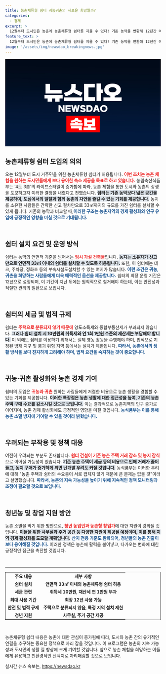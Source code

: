 ```yaml
---
title: 농촌체류형 쉼터 귀농귀촌의 새로운 희망일까?
categories:
  - 경제
excerpt: >
  12월부터 도시민은 농촌에 농촌체류형 쉼터를 지을 수 있다! 기존 농막을 변환해 12년간 이용 가능, 저렴한 비용으로 농촌 생활을 경험할 기회가 열린다. 농촌 소멸 해소와 경제 활성화를 기대한 혁신적 정책, 놓치지 마세요!
feature_text: >
  12월부터 도시민은 농촌에 농촌체류형 쉼터를 지을 수 있다! 기존 농막을 변환해 12년간 이용 가능, 저렴한 비용으로 농촌 생활을 경험할 기회가 열린다. 농촌 소멸 해소와 경제 활성화를 기대한 혁신적 정책, 놓치지 마세요!
image: '/assets/img/newsdao_breakingnews.jpg'
---
```


<p><img src="/assets/img/newsdao_breakingnews.jpg" alt="ranknews 속보" /></p>

<h2 data-ke-size="size26">농촌체류형 쉼터 도입의 의의</h2>

<p data-ke-size="size16">오는 12월부터 도시 거주민을 위한 농촌체류형 쉼터가 허용됩니다. <b><span style="color: #ee2323;">이번 조치는 농촌 체험을 원하는 도시민들에게 보다 용이한 숙소 제공을 목표로 하고 있습니다.</span></b> 농림축산식품부는 '4도 3촌'의 라이프스타일이 증가함에 따라, 농촌 체험을 통한 도시와 농촌의 상생을 도모하고자 이러한 결정을 내렸다고 전했습니다. <b><span style="background-color: #21538527;">쉼터는 기존 농막보다 넓은 공간을 제공하여, 도심에서의 일탈과 함께 농촌의 자연을 즐길 수 있는 기회를 제공합니다.</span></b> 농지를 소유한 사람들은 간략한 신고 절차만으로 33㎡까지의 규모를 가진 쉼터를 설치할 수 있게 됩니다. 기존의 농막과 비교할 때,<b><span style="color: #1a5490;">이러한 구조는 농촌지역의 경제 활성화와 인구 유입에 긍정적인 영향을 미칠 것으로 기대됩니다.</span></b></p>

<p data-ke-size="size16">&nbsp;</p>

<h2 data-ke-size="size26">쉼터 설치 요건 및 운영 방식</h2>

<p data-ke-size="size16">쉼터는 농막의 연면적 기준을 넘어서는 <b><span style="color: #ee2323;">임시 가설 건축물</span></b>입니다. <b><span style="background-color: #21538527;">농지는 소유자가 신고 만으로 연면적 33㎡ 이내의 쉼터를 설치할 수 있도록 허용됩니다.</span></b> 또한, 이 쉼터에는 데크, 주차장, 정화조 등의 부속시설도설치할 수 있는 여지가 많습니다. <b><span style="color: #1a5490;">이런 조건은 귀농, 귀촌을 희망하는 사람들에게 더욱 매력적인 옵션을 제공합니다.</span></b> 쉼터의 최장 운영 기간은 12년으로 설정되며, 이 기간이 지난 뒤에는 원칙적으로 철거해야 하는데, 이는 안전성과 적절한 관리의 일환으로 보입니다.</p>

<p data-ke-size="size16">&nbsp;</p>

<h2 data-ke-size="size26">쉼터의 세금 및 법적 규제</h2>

<p data-ke-size="size16">쉼터는 <b><span style="color: #ee2323;">주택으로 분류되지 않기 때문에</span></b> 양도소득세와 종합부동산세가 부과되지 않습니다. <b><span style="background-color: #21538527;">그러나 쉼터 설치 시 10만원의 취득세와 연 1회 1만원 수준의 재산세는 부담해야 합니다.</span></b> 이 외에도 쉼터를 이용하기 위해서는 실제 영농 활동을 수행해야 하며, 법적으로 지정된 방재 지구 및 붕괴 위험 지역 등에서는 설치가 제한됩니다. <b><span style="color: #1a5490;">따라서, 농촌에서의 생활 방식을 보다 진지하게 고려해야 하며, 법적 요건을 숙지하는 것이 중요합니다.</span></b></p>

<p data-ke-size="size16">&nbsp;</p>

<h2 data-ke-size="size26">귀농·귀촌 활성화와 농촌 경제 기여</h2>

<p data-ke-size="size16">쉼터의 도입은 <b><span style="color: #ee2323;">귀농과 귀촌</span></b> 원하는 사람들에게 저렴한 비용으로 농촌 생활을 경험할 수 있는 기회를 제공합니다. <b><span style="background-color: #21538527;">이러한 특장점은 농촌 생활에 대한 접근성을 높여, 기존의 농촌 주택 구매 수요를 감소시킬 것으로 보입니다.</span></b> 이는 결과적으로 농촌지역의 인구 증가로 이어지며, 농촌 경제 활성화에도 긍정적인 영향을 미칠 것입니다. <b><span style="color: #1a5490;">농식품부는 이를 통해 농촌 소멸 방지에 기여할 수 있을 것이라 밝혔습니다.</span></b></p>

<p data-ke-size="size16">&nbsp;</p>

<h2 data-ke-size="size26">우려되는 부작용 및 정책 대응</h2>

<p data-ke-size="size16">여전히 우려되는 부분도 존재합니다. <b><span style="color: #ee2323;">쉼터 건설이 기존 농촌 주택 거래 감소 및 농지 잠식</span></b>으로 이어질 가능성이 있습니다. <b><span style="background-color: #21538527;">기존 농촌 주택이 세금 등의 비용으로 인해 거래가 줄어들고, 농지 구매가 증가하게 되면 난개발 우려도 커질 것입니다.</span></b> 농식품부는 이러한 우려에 대해 "농촌 주택과 쉼터의 수요층이 서로 겹치지 않기 때문에 큰 문제는 없을 것"이라고 설명했습니다. <b><span style="color: #1a5490;">따라서, 농촌의 지속 가능성을 높이기 위해 지속적인 정책 모니터링과 조정이 필요할 것으로 보입니다.</span></b></p>

<p data-ke-size="size16">&nbsp;</p>

<h2 data-ke-size="size26">청년농 및 창업 지원 방안</h2>

<p data-ke-size="size16">농촌 소멸을 막기 위한 방안으로, <b><span style="color: #ee2323;">청년 농업인과 농촌형 창업가</span></b>에 대한 지원이 강화될 것입니다. <b><span style="background-color: #21538527;"> 이들을 위한 사무실과 주거 공간 등 다양한 지원이 제공될 예정이며, 이를 통해 지역 경제 활성화를 도모할 계획입니다.</span></b> <b><span style="color: #1a5490;">산지 전용 기준도 완화되어, 청년들의 농촌 진출이 보다 용이해질 것입니다.</span></b> 이러한 정책은 농촌에 활력을 불어넣고, 다가오는 변화에 대한 긍정적인 접근을 촉진할 것입니다.</p>

<p data-ke-size="size16">&nbsp;</p>

<hr>

<table style="width:100%; border:1px solid #000; text-align: center;">
  <tr>
    <td style="text-align: center; height: 17px;"><b>주요 내용</b></td>
    <td style="text-align: center; height: 17px;"><b>세부 사항</b></td>
  </tr>
  <tr>
    <td style="text-align: center; height: 17px;"><b>쉼터 설치</b></td>
    <td style="text-align: center; height: 17px;"><b>연면적 33㎡ 이내의 농촌체류형 쉼터 허용</b></td>
  </tr>
  <tr>
    <td style="text-align: center; height: 17px;"><b>세금 관련</b></td>
    <td style="text-align: center; height: 17px;"><b>취득세 10만원, 재산세 연 1만원 부과</b></td>
  </tr>
  <tr>
    <td style="text-align: center; height: 17px;"><b>최대 사용 기간</b></td>
    <td style="text-align: center; height: 17px;"><b>최장 12년 사용 가능</b></td>
  </tr>
  <tr>
    <td style="text-align: center; height: 17px;"><b>안전 및 법적 규제</b></td>
    <td style="text-align: center; height: 17px;"><b>주택으로 분류되지 않음, 특정 지역 설치 제한</b></td>
  </tr>
  <tr>
    <td style="text-align: center; height: 17px;"><b>청년 지원</b></td>
    <td style="text-align: center; height: 17px;"><b>사무실, 주거 공간 제공</b></td>
  </tr>
</table>

<p data-ke-size="size16">&nbsp;</p>

<p data-ke-size="size16">농촌체류형 쉼터 내용은 농촌에 대한 관심이 증가됨에 따라, 도시와 농촌 간의 유기적인 연결을 추구하는 중요한 정책으로 자리 잡을 것입니다. 이 프로그램은 농촌의 지속 가능성과 도시민의 생활 질 향상에 크게 기여할 것입니다. 앞으로 농촌 체험을 희망하는 이들에게 유용하고 친환경적인 선택지로 자리매김할 것으로 보입니다.</p>
실시간 뉴스 속보는, <a href="https://newsdao.kr" rel="dofollow">https://newsdao.kr</a>



